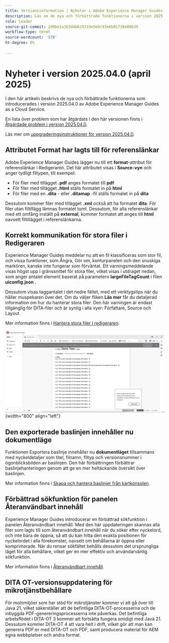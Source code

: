 ```yaml
---
title: Versionsinformation | Nyheter i Adobe Experience Manager Guides 2025.04.0
description: Läs om de nya och förbättrade funktionerna i version 2025.04.0 av Adobe Experience Manager Guides
role: Leader
source-git-commit: 2d0be1a3b3d4b625333e5b8c93e6b01f38e00b39
workflow-type: tm+mt
source-wordcount: '570'
ht-degree: 0%

---
```


# Nyheter i version 2025.04.0 (april 2025)

I den här artikeln beskrivs de nya och förbättrade funktionerna som introducerades i version 2025.04.0 av Adobe Experience Manager Guides as a Cloud Service.

En lista över problem som har åtgärdats i den här versionen finns i [Åtgärdade problem i version 2025.04.0](fixed-issues-2025-04-0.md).

Läs mer om [uppgraderingsinstruktioner för version 2025.04.0](../release-info/upgrade-instructions-2025-04-0.md).

## Attributet Format har lagts till för referenslänkar

Adobe Experience Manager Guides lägger nu till ett **format**-attribut för referenslänkar i Redigeraren. Det här attributet visas i **Source-vyn** och anger tydligt filtypen, till exempel:

- För filer med tillägget **.pdf** anges formatet till **pdf**
- För filer med tillägget **.html** ställs formatet in på **html**
- För filer med en **.dita** - eller **.ditamap** -fil ställs formatet in på **dita**

Dessutom kommer filer med tillägget **.xml** också att ha formatet **dita**. För filer utan filtillägg lämnas formatet tomt. Dessutom, för alla referenslänkar med ett omfång inställt på **external**, kommer formatet att anges till **html** oavsett filtillägget i referenslänkarna.


## Korrekt kommunikation för stora filer i Redigeraren

Experience Manager Guides meddelar nu att en fil klassificeras som stor fil, och vissa funktioner, som Ångra, Gör om, konturpanelen och den snuskiga markören, kanske inte fungerar som förväntat. Ett varningsmeddelande visas högst upp i gränssnittet för stora filer, vilket visas i utdraget nedan, som anger antalet element baserat på parametern **largeFileTagCount** i filen **uiconfig.json** .

Dessutom visas taggantalet i det nedre fältet, med ett verktygstips när du håller muspekaren över det. Om du väljer fliken **Läs mer** får du detaljerad information om hur du hanterar stora filer. Den här varningen är endast tillgänglig för DITA-filer och är synlig i alla vyer: Författare, Source och Layout.

Mer information finns i [Hantera stora filer i redigeraren](../user-guide/web-editor-other-features.md#handling-large-files-in-the-editor).

![](assets/add-toast-tag-count.png){width="800" align="left"}

## Den exporterade baslinjen innehåller nu dokumentläge

Funktionen Exportera baslinje innehåller nu **dokumentläget** tillsammans med nyckeldetaljer som titel, filnamn, filtyp och versionsnummer i ögonblicksbilden av baslinjen. Den här förbättringen förbättrar baslinjehanteringen genom att ge en mer heltäckande översikt över baslinjen.

Mer information finns i [Skapa och hantera baslinjer från kartkonsolen](../user-guide/web-editor-baseline.md#manage-baselines).

## Förbättrad sökfunktion för panelen Återanvändbart innehåll

Experience Manager Guides introducerar en förbättrad sökfunktion i panelen Återanvändbart innehåll. Med den här uppdateringen skannas alla filer som lagts till som återanvändbart innehåll när du söker efter nyckelord, och inte bara de öppna, så att du kan hitta den exakta positionen för nyckelordet i alla förekomster, oavsett om behållarna är öppna eller komprimerade. När du rensar sökfältet behålls dessutom det ursprungliga läget för alla behållare, vilket ger en mer effektiv och användarvänlig sökfunktion.

Mer information finns i [Återanvändbart innehåll](../user-guide/web-editor-features.md#reusable-content).


## DITA OT-versionsuppdatering för mikrotjänstbehållare

För molnmiljöer som har stöd för mikrotjänster kommer vi att gå över till Java 21, vilket säkerställer att de befintliga DITA-OT-processerna och de inbyggda PDF-genereringsprocesserna inte påverkas. Det befintliga arbetsflödet i DITA-OT 3 kommer att fortsätta fungera smidigt med Java 21.  Dessutom kommer DITA-OT 4 att vara helt i drift, vilket gör att man kan generera PDF:er med DITA-OT och PDF, samt producera material för AEM egna webbplatser och andra format.
